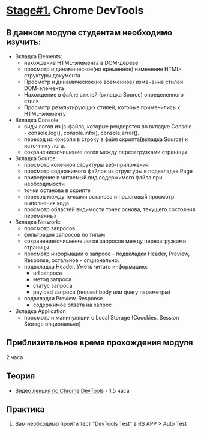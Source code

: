 # [Stage#1.](../../) Chrome DevTools
## В данном модуле студентам необходимо изучить:
- Вкладка Elements:
  - нахождение HTML-элемента в DOM-дереве
  - просмотр и динамическое(но временное) изменение HTML-структуры документа
  - Просмотр и динамическое(но временное) изменение стилей DOM-элемента
  - Нахождение в файле стилей (вкладка Source) определенного стиля
  - Просмотр результирующих стилей, которые применились к HTML-элементу
- Вкладка Console:
  - виды логов из js-файла, которые рендерятся во вкладке Сonsole - console.log(), console.info(), console,error().
  - переход из консоли в строку в файл скрипта(вкладка Source) к источнику лога.
  - сохранение/очищение логов между перезагрузками страницы
- Вкладка Source:
  - просмотр конечной структуры веб-приложения
  - просмотр содержимого файлов из структуры в подвкладке Page
  - приведение в читаемый вид содержимого файла при необходимости
  - точки останова в скрипте
  - переход между точками останова и пошаговый просмотр выполнения кода
  - просмотр областей видимости точек основа, текущего состояния переменных
- Вкладка Network:
  - просмотр запросов
  - фильтрация запросов по типам
  - сохранение/очищение логов запросов между перезагрузками страницы
  - просмотр информации о запросе - подвкладки Header, Preview, Response, остальное - опционально.
  - подвкладка Header. Уметь читать информацию:
    - url запроса
    - метод запроса
    - статус запроса
    - payload запроса (request body или query параметры)
  - подвкладки Preview, Response
    - содержимое ответа на запрос
- Вкладка Application
  - просмотр и манипуляции с Local Storage (Coockies, Session Storage опционально)


## Приблизительное время прохождения модуля
2 часа

## Теория 
- [Видео лекция по Chrome DevTools](https://www.youtube.com/watch?v=gvB0qoio-Ic&list=PLe--kalBDwji8WXKVjhON39X4v_Uj6T_R&index=7) - 1,5 часа

## Практика 
1. Вам необходимо пройти тест "DevTools Test" в RS APP > Auto Test
